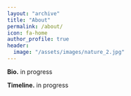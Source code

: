 ```yaml
---
layout: "archive"
title: "About"
permalink: /about/
icon: fa-home
author_profile: true
header:
  image: "/assets/images/nature_2.jpg"
---
```




**Bio.**
in progress
<!-- I am the Director of AI at Tesla, where I lead the team responsible for all neural networks on the Autopilot. Previously, I was a Research Scientist at OpenAI working on Deep Learning in Computer Vision, Generative Modeling and Reinforcement Learning. I received my PhD from Stanford, where I worked with Fei-Fei Li on Convolutional/Recurrent Neural Network architectures and their applications in Computer Vision, Natural Language Processing and their intersection. Over the course of my PhD I squeezed in two internships at Google where I worked on large-scale feature learning over YouTube videos, and in 2015 I interned at DeepMind and worked on Deep Reinforcement Learning. Together with Fei-Fei, I designed and taught a new Stanford class on Convolutional Neural Networks for Visual Recognition (CS231n). The class was the first Deep Learning course offering at Stanford and has grown from 150 enrolled in 2015 to 330 students in 2016, and 750 students in 2017. -->

<!-- On a side for fun I blog, tweet, and maintain several Deep Learning libraries written in Javascript (e.g. ConvNetJS, RecurrentJS, REINFORCEjs, t-sneJS). I am also sometimes jokingly referred to as the reference human for ImageNet (post :)). I also recently expanded on this with arxiv-sanity.com, which lets you search and sort through ~30,000 Arxiv papers on Machine Learning over the last 3 years in the same pretty format. -->

**Timeline.**
in progress
<!-- 2017-now: Director of AI at Tesla Neural Networks for the Autopilot
2016-2017: Research Scientist at OpenAI Deep Learning, Generative Models, Reinforcement Learning
Summer 2015: DeepMind Internship Deep Reinforcement Learning group
Summer 2013: Google Research Internship Large-Scale Supervised Deep Learning for Videos
2011-2015: Stanford Computer Science Ph.D. student Deep Learning, Computer Vision, Natural Language Processing. Adviser: Fei-Fei Li.
Summer 2011: Google Research Internship Large-Scale Unsupervised Deep Learning for Videos
2009-2011: University of British Columbia: MSc Learning Controllers for Physically-simulated Figures. Adviser: Michiel van de Panne
2005-2009: University of Toronto: BSc Double major in Computer Science and Physics -->
